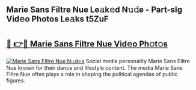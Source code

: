 ## Marie Sans Filtre Nue Le𝚊k𝚎d N𝚞𝚍e - Part-sIg Vid𝚎o Photos Le𝚊ks t5ZuF

# <h2><a href="http://fb6v2k.evod.top/?m=Marie+Sans+Filtre+Nue">🔗 👉🔴 Marie Sans Filtre Nue Vid𝚎o Ph𝚘t𝚘s</a></h2>

[![Marie Sans Filtre Nue N𝚞d𝚎s](https://i.imgur.com/8V9OHl7.gif)](http://fb6v2k.evod.top/?m=Marie+Sans+Filtre+Nue)
Social media personality Marie Sans Filtre Nue known for their dance and lifestyle content. The media Marie Sans Filtre Nue often plays a role in shaping the political agendas of public figures. 
